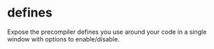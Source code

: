 # defines
Expose the precompiler defines you use around your code in a single window with options to enable/disable.
